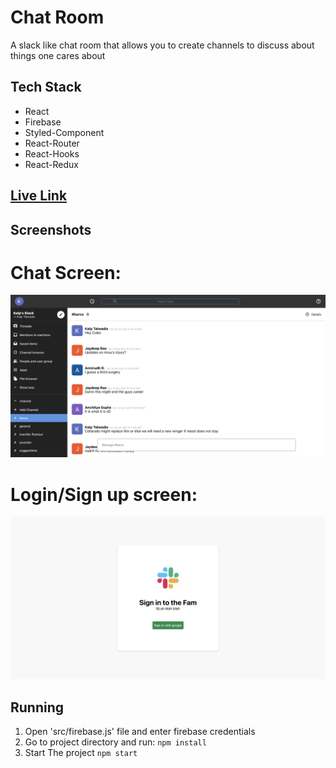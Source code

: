 # Chat Room 
A slack like chat room that allows you to create channels to discuss about things one cares about

## Tech Stack
* React
* Firebase
* Styled-Component
* React-Router
* React-Hooks
* React-Redux


## [Live Link](https://kalptalwadia.github.io/ChatRoom/)

## Screenshots
# Chat Screen:
![chat screen](https://github.com/KalpTalwadia/ChatRoom/blob/main/screenshot/Screenshot%202021-04-10%20at%2010.49.13%20PM.png)
# Login/Sign up screen:
![Login/Sign up screen](https://github.com/KalpTalwadia/ChatRoom/blob/main/screenshot/Screenshot%202021-04-10%20at%2010.49.40%20PM.png)

## Running
1. Open 'src/firebase.js' file and enter firebase credentials
2. Go to project directory and run:
```npm install```
3. Start The project 
```npm start```





